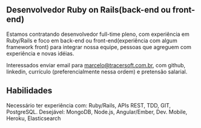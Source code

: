 Desenvolvedor Ruby on Rails(back-end ou front-end)
--------

Estamos contratando desenvolvedor full-time pleno, com experiência em Ruby/Rails e foco em back-end ou front-end(experiência com algum framework front) para integrar nossa equipe, pessoas que agreguem com experiência e novas idéias.

Interessados enviar email para marcelo@tracersoft.com.br, com github, linkedin, currículo (preferencialmente nessa ordem) e pretensão salarial.

Habilidades
----------

Necessário ter experiência com: Ruby/Rails, APIs REST, TDD, GIT, PostgreSQL. 
Desejável: MongoDB, Node.js, Angular/Ember, Dev. Mobile, Heroku, Elasticsearch
